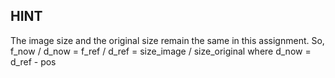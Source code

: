 HINT
------------
The image size and the original size remain the same in this assignment.
So,
f_now / d_now = f_ref / d_ref = size_image / size_original
where d_now = d_ref - pos

